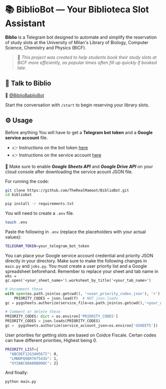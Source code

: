 # 📚 BiblioBot — Your Biblioteca Slot Assistant

**Biblio** is a Telegram bot designed to automate and simplify the reservation of study slots at the University of Milan's Library of Biology, Computer Science, Chemistry and Physics (BICF). 
> 📝 _This project was created to help students book their study slots at BiCF more efficiently, as popular times often fill up quickly if booked late._
## 🤖 Talk to Biblio

💬 [@BiblioBablioBot](https://t.me/BiblioBablioBot)

Start the conversation with `/start` to begin reserving your library slots.

## ⚙️ Usage

Before anything You will have to get a **Telegram bot token** and a **Google service account** file.
- 👉 Instructions on the bot token [here](https://core.telegram.org/api/bots)
- 👉 Instructions on the service account [here](https://cloud.google.com/iam/docs/service-account-overview)

📌 Make sure to enable ***Google Sheets API*** and ***Google Drive API*** on your cloud console after downloading the service acount JSON file.

For running the code:
```bash
git clone https://github.com/TheRealMamoot/BiblioBot.git
cd bibliobot

pip install -r requirements.txt
```
You will need to create a `.env` file. 
```bash
touch .env
```
Paste the following in `.env` (replace the placeholders with your actual values):
```bash
TELEGRAM_TOKEN=your_telegram_bot_token
```
You can place your Google service account credential and priority JSON directly in your directory. 
Make sure to make the following changes in `main.py` and `jobs.py`. You must create a user priority list and a Google spreadsheet beforehand. Remember to replace your sheet and tab name in ```wks = gc.open('<your_sheet_name>').worksheet_by_title('<your_tab_name>')```
```python
# Uncomment these
with open(os.path.join(os.getcwd(), '<user_priority_codes.json'), 'r') as f:
    PRIORITY_CODES = json.load(f)  # NOT json.loads
gc = pygsheets.authorize(service_file=os.path.join(os.getcwd(),'<your_google_credentials.json>'))

# Comment or delete these
PRIORITY_CODES: dict = os.environ['PRIORITY_CODES']
PRIORITY_CODES = json.loads(PRIORITY_CODES)
gc =  pygsheets.authorize(service_account_json=os.environ['GSHEETS']) 
```
User priorities for getting slots are based on Coidce Fiscale. Certan codes can have different priorities, Highest being 0.
```bash
PRIORITY_LIST={
  "ABCDEF12G34H567I": 0,
  "LMNOPQ98R76T543U": 1,
  "XYZABC00A00B000C": 2}
```

And finally:
```bash
python main.py
```